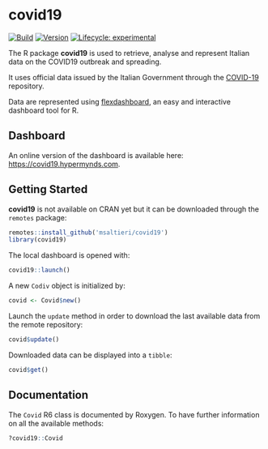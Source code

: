 # covid19

<!-- badges: start -->
[![Build](https://img.shields.io/badge/build-passing-success.svg)](#)
[![Version](https://img.shields.io/badge/version-v1.3.0-blue.svg)](#)
[![Lifecycle: experimental](https://img.shields.io/badge/lifecycle-experimental-orange.svg)](https://www.tidyverse.org/lifecycle/#experimental)
<!-- badges: end -->

The R package **covid19** is used to retrieve, analyse and represent
Italian data on the COVID19 outbreak and spreading.

It uses official data issued by the Italian Government through the
[COVID-19](https://github.com/pcm-dpc/COVID-19) repository.

Data are represented using [flexdashboard](https://rmarkdown.rstudio.com/flexdashboard/),
an easy and interactive dashboard tool for R.

## Dashboard

An online version of the dashboard is available here:
https://covid19.hypermynds.com.

## Getting Started

**covid19** is not available on CRAN yet but it can be downloaded through the
`remotes` package:

```r
remotes::install_github('msaltieri/covid19')
library(covid19)
```

The local dashboard is opened with:

```r
covid19::launch()
```

A new `Codiv` object is initialized by:

```r
covid <- Covid$new()
```

Launch the `update` method in order to download the last available data from
the remote repository:

```r
covid$update()
```

Downloaded data can be displayed into a `tibble`:

```r
covid$get()
```

## Documentation

The `Covid` R6 class is documented by Roxygen. To have further information on
all the available methods:

```r
?covid19::Covid
```

